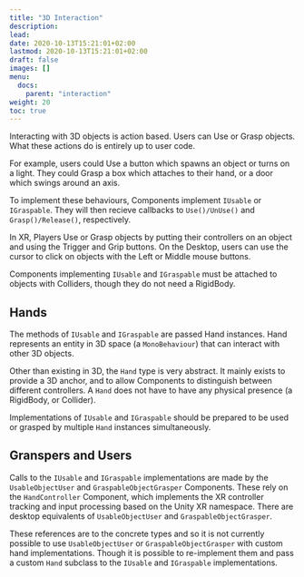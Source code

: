 ```yaml
---
title: "3D Interaction"
description: 
lead: 
date: 2020-10-13T15:21:01+02:00
lastmod: 2020-10-13T15:21:01+02:00
draft: false
images: []
menu:
  docs:
    parent: "interaction"
weight: 20
toc: true
---
```


Interacting with 3D objects is action based. Users can Use or Grasp objects. What these actions do is entirely up to user code.

For example, users could Use a button which spawns an object or turns on a light. They could Grasp a box which attaches to their hand, or a door which swings around an axis.

To implement these behaviours, Components implement `IUsable` or `IGraspable`. They will then recieve callbacks to `Use()/UnUse()` and `Grasp()/Release()`, respectively.

In XR, Players Use or Grasp objects by putting their controllers on an object and using the Trigger and Grip buttons. On the Desktop, users can use the cursor to click on objects with the Left or Middle mouse buttons.

Components implementing `IUsable` and `IGraspable` must be attached to objects with Colliders, though they do not need a RigidBody.

## Hands

The methods of `IUsable` and `IGraspable` are passed Hand instances. Hand represents an entity in 3D space (a `MonoBehaviour`) that can interact with other 3D objects.

Other than existing in 3D, the `Hand` type is very abstract. It mainly exists to provide a 3D anchor, and to allow Components to distinguish between different controllers. A `Hand` does not have to have any physical presence (a RigidBody, or Collider).

Implementations of `IUsable` and `IGraspable` should be prepared to be used or grasped by multiple `Hand` instances simultaneously.

## Granspers and Users

Calls to the `IUsable` and `IGraspable` implementations are made by the `UsableObjectUser` and `GraspableObjectGrasper` Components. These rely on the `HandController` Component, which implements the XR controller tracking and input processing based on the Unity XR namespace. There are desktop equivalents of `UsableObjectUser` and `GraspableObjectGrasper`.

These references are to the concrete types and so it is not currently possible to use `UsableObjectUser` or `GraspableObjectGrasper` with custom hand implementations. Though it is possible to re-implement them and pass a custom `Hand` subclass to the `IUsable` and `IGraspable` implementations.
